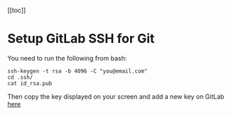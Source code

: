[[toc]]

# Setup GitLab SSH for Git

You need to run the following from bash:

```
ssh-keygen -t rsa -b 4096 -C "you@email.com"
cd .ssh/
cat id_rsa.pub
```

Then copy the key displayed on your screen and add a new key on GitLab [here](https://gitlab.com/profile/keys)
